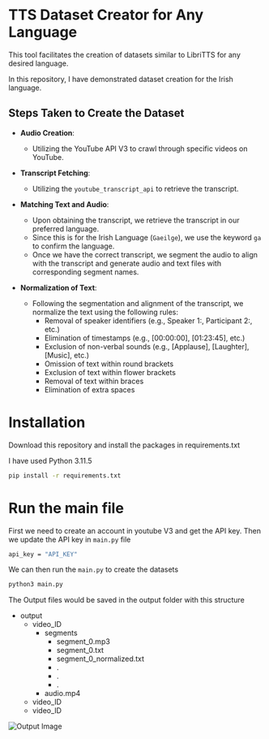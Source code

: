 # TTS Dataset Creator for Any Language

This tool facilitates the creation of datasets similar to LibriTTS for any desired language.

In this repository, I have demonstrated dataset creation for the Irish language.

## Steps Taken to Create the Dataset

- **Audio Creation**:
  - Utilizing the YouTube API V3 to crawl through specific videos on YouTube.
  
- **Transcript Fetching**:
  - Utilizing the `youtube_transcript_api` to retrieve the transcript.
  
- **Matching Text and Audio**:
    - Upon obtaining the transcript, we retrieve the transcript in our preferred language.
    - Since this is for the Irish Language (`Gaeilge`), we use the keyword `ga` to confirm the language.
    - Once we have the correct transcript, we segment the audio to align with the transcript and generate audio and text files with corresponding segment names.
    
- **Normalization of Text**:
    - Following the segmentation and alignment of the transcript, we normalize the text using the following rules:
        - Removal of speaker identifiers (e.g., Speaker 1:, Participant 2:, etc.)
        - Elimination of timestamps (e.g., [00:00:00], [01:23:45], etc.)
        - Exclusion of non-verbal sounds (e.g., [Applause], [Laughter], [Music], etc.)
        - Omission of text within round brackets
        - Exclusion of text within flower brackets
        - Removal of text within braces
        - Elimination of extra spaces


# Installation

Download this repository and install the packages in requirements.txt

I have used Python 3.11.5

```bash
pip install -r requirements.txt
```

# Run the main file 

First we need to create an account in youtube V3 and get the API key.
Then we update the API key in `main.py` file
```bash 
api_key = "API_KEY"
```

We can then run the `main.py` to create the datasets
```bash
python3 main.py
`````` 


The Output files would be saved in the output folder with this structure
- output
    - video_ID
        - segments
            - segment_0.mp3
            - segment_0.txt
            - segment_0_normalized.txt
            - .
            - .
            - .
        - audio.mp4
    - video_ID
    - video_ID

![Output Image](output.png)

